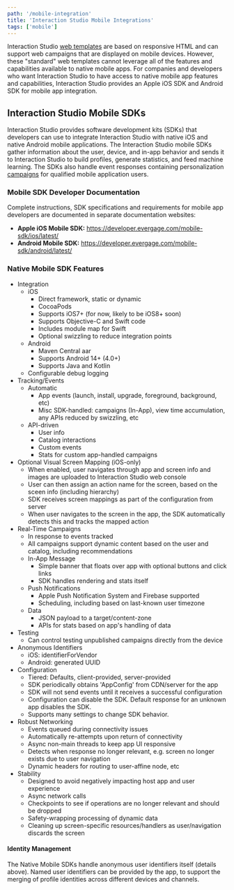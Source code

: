 ```yaml
---
path: '/mobile-integration'
title: 'Interaction Studio Mobile Integrations'
tags: ['mobile']
---
```


Interaction Studio [web templates](/campaign-development/web-templates) are based on responsive HTML and can support web campaigns that are displayed on mobile devices. However, these "standard" web templates cannot leverage all of the features and capabilities available to native mobile apps. For companies and developers who want Interaction Studio to have access to native mobile app features and capabilities, Interaction Studio provides an Apple iOS SDK and Android SDK for mobile app integration. 

## Interaction Studio Mobile SDKs
Interaction Studio provides software development kits (SDKs) that developers can use to integrate Interaction Studio with native iOS and native Android mobile applications. The Interaction Studio mobile SDKs gather information about the user, device, and in-app behavior and sends it to Interaction Studio to build profiles, generate statistics, and feed machine learning. The SDKs also handle event responses containing personalization
[campaigns](https://doc.evergage.com/display/EKB/Mobile+Campaigns) for qualified mobile application users.

### Mobile SDK Developer Documentation
Complete instructions, SDK specifications and requirements for mobile app developers are documented in separate documentation websites: 
* **Apple iOS Mobile SDK:** https://developer.evergage.com/mobile-sdk/ios/latest/
* **Android Mobile SDK:** https://developer.evergage.com/mobile-sdk/android/latest/


### Native Mobile SDK Features
* Integration
    * iOS
    	* Direct framework, static or dynamic
    	* CocoaPods
    	* Supports iOS7+ (for now, likely to be iOS8+ soon)
    	* Supports Objective-C and Swift code
    	* Includes module map for Swift
    	* Optional swizzling to reduce integration points
	* Android
		* Maven Central aar
    	* Supports Android 14+ (4.0+)
    	* Supports Java and Kotlin
	* Configurable debug logging
* Tracking/Events
    * Automatic
        * App events (launch, install, upgrade, foreground, background, etc)
        * Misc SDK-handled: campaigns (In-App), view time accumulation, any APIs reduced by swizzling, etc
    * API-driven
        * User info
        * Catalog interactions
        * Custom events
        * Stats for custom app-handled campaigns
* Optional Visual Screen Mapping (iOS-only)
    * When enabled, user navigates through app and screen info and images are uploaded to Interaction Studio web console
    * User can then assign an action name for the screen, based on the sceen info (including hierarchy)
    * SDK receives screen mappings as part of the configuration from server
    * When user navigates to the screen in the app, the SDK automatically detects this and tracks the mapped action
* Real-Time Campaigns
    * In response to events tracked
    * All campaigns support dynamic content based on the user and catalog, including recommendations
    * In-App Message
        * Simple banner that floats over app with optional buttons and click links
        * SDK handles rendering and stats itself
    * Push Notifications
        * Apple Push Notification System and Firebase supported
        * Scheduling, including based on last-known user timezone
    * Data
        * JSON payload to a target/content-zone
        * APIs for stats based on app's handling of data
* Testing
    * Can control testing unpublished campaigns directly from the device
* Anonymous Identifiers
	* iOS: identifierForVendor
	* Android: generated UUID
* Configuration
    * Tiered: Defaults, client-provided, server-provided
    * SDK periodically obtains 'AppConfig' from CDN/server for the app
    * SDK will not send events until it receives a successful configuration
    * Configuration can disable the SDK. Default response for an unknown app disables the SDK.
    * Supports many settings to change SDK behavior.
* Robust Networking
    * Events queued during connectivity issues
    * Automatically re-attempts upon return of connectivity
    * Async non-main threads to keep app UI responsive
    * Detects when response no longer relevant, e.g. screen no longer exists due to user navigation
    * Dynamic headers for routing to user-affine node, etc
* Stability
    * Designed to avoid negatively impacting host app and user experience
    * Async network calls
    * Checkpoints to see if operations are no longer relevant and should be dropped
    * Safety-wrapping processing of dynamic data
    * Cleaning up screen-specific resources/handlers as user/navigation discards the screen

#### Identity Management

The Native Mobile SDKs handle anonymous user identifiers itself (details above). Named user identifiers can be 
provided by the app, to support the merging of profile identities across different devices and channels.
